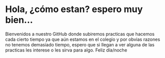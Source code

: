 # Hola, ¿cómo estan? espero muy bien...
Bienvenidos a nuestro GitHub donde subiremos practicas que hacemos cada cierto tiempo ya que 
aún estamos en el colegio y por obvias razones no tenemos demasiado tiempo, espero que si llegan 
a ver alguna de las practicas les interese o les sirva para algo. Feliz día/noche
